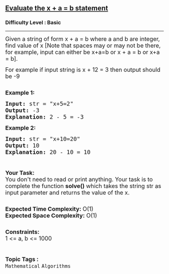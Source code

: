 <h2><a href="https://www.geeksforgeeks.org/problems/evaluate-the-x-a-b-statement0744/1?page=1&category=number-theory,Map,set,factorial&difficulty=Basic,Easy&status=unsolved&sortBy=submissions">Evaluate the x + a = b statement</a></h2><h3>Difficulty Level : Basic</h3><hr><div class="problems_problem_content__Xm_eO"><p><span style="font-size:18px">Given a string of form x + a = b where a and b are integer, find value of x [Note that spaces may or may not be there, for example, input can either be x+a=b or x + a = b or x+a = b]. </span></p>

<p><span style="font-size:18px">For example if input string is x + 12 = 3 then output should be -9</span><br>
&nbsp;</p>

<p><span style="font-size:18px"><strong>Example 1:</strong></span></p>

<pre><span style="font-size:18px"><strong>Input: </strong>str = "x+5=2"
<strong>Output: </strong>-3
<strong>Explanation: </strong>2 - 5 = -3</span>
</pre>

<p><span style="font-size:18px"><strong>Example 2:</strong></span></p>

<pre><span style="font-size:18px"><strong>Input: </strong>str = "x+10=20"
<strong>Output: </strong>10
<strong>Explanation: </strong>20 - 10 = 10</span>
</pre>

<p>&nbsp;</p>

<p><span style="font-size:18px"><strong>Your Task:</strong><br>
You don't need to read or print anything. Your task is to complete the function&nbsp;<strong>solve()</strong>&nbsp;which takes the string str as input parameter and returns the value of the x.</span><br>
&nbsp;</p>

<p><span style="font-size:18px"><strong>Expected Time Complexity:&nbsp;</strong>O(1)<br>
<strong>Expected Space Complexity:</strong> O(1)&nbsp;</span><br>
&nbsp;</p>

<p><span style="font-size:18px"><strong>Constraints:</strong><br>
1 &lt;= a, b &lt;= 1000</span></p>
</div><br><p><span style=font-size:18px><strong>Topic Tags : </strong><br><code>Mathematical</code>&nbsp;<code>Algorithms</code>&nbsp;